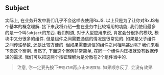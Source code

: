 ## <span id="anchor003">Subject</span>

实际上, 在业务开发中我们几乎不会这样去使用RxJS. 以上只是为了让你对RxJS有个基本的概念理解. 接下来我将介绍一些在业务中比较常用的功能. 我们使用最多的是一个叫`Subject`的东西. 我们知道, 对于大型应用来说, 肯定会分很多的模块, 模块中又分很多的组件. 但是组件之间需要通信的情况是很常见的. 如果是父子组件之间传递参数, 还是比较方便的. 但如果需要通信的组件之间相隔甚远呢? 我们来看下面这个案例. 当然了, 下面这个案例非常简单, 在同一个组件内压根就没有数据传递的需求. 我们可以把这两个按钮理解为是分散在2个组件当中的.

>注意, 你一定要先按下`开启订阅`再点击`发送数据`. 如果顺序反了, 会没有效果.
